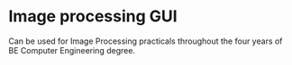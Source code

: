 # Image processing GUI

Can be used for Image Processing practicals throughout the four years of BE Computer Engineering degree.